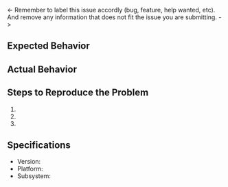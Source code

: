<- Remember to label this issue accordly (bug, feature, help wanted, etc). And remove any information that does not fit the issue you are submitting.  -> 

## Expected Behavior


## Actual Behavior


## Steps to Reproduce the Problem

  1.
  2.
  3.

## Specifications

  - Version:
  - Platform:
  - Subsystem:
